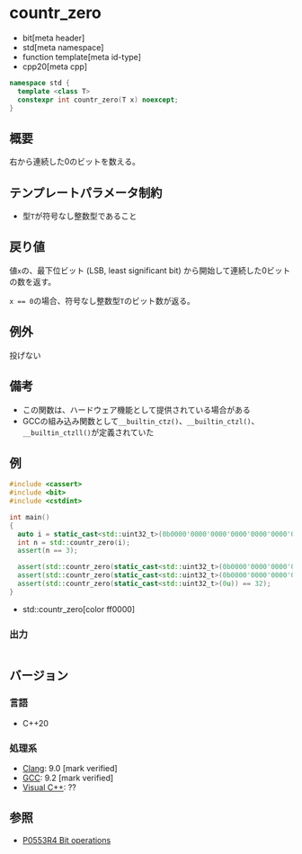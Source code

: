 # countr_zero
* bit[meta header]
* std[meta namespace]
* function template[meta id-type]
* cpp20[meta cpp]

```cpp
namespace std {
  template <class T>
  constexpr int countr_zero(T x) noexcept;
}
```

## 概要
右から連続した0のビットを数える。


## テンプレートパラメータ制約
- 型`T`が符号なし整数型であること


## 戻り値
値`x`の、最下位ビット (LSB, least significant bit) から開始して連続した0ビットの数を返す。

`x == 0`の場合、符号なし整数型`T`のビット数が返る。


## 例外
投げない


## 備考
- この関数は、ハードウェア機能として提供されている場合がある
- GCCの組み込み関数として`__builtin_ctz()`、`__builtin_ctzl()`、`__builtin_ctzll()`が定義されていた


## 例
```cpp example
#include <cassert>
#include <bit>
#include <cstdint>

int main()
{
  auto i = static_cast<std::uint32_t>(0b0000'0000'0000'0000'0000'0000'0000'1000u);
  int n = std::countr_zero(i);
  assert(n == 3);

  assert(std::countr_zero(static_cast<std::uint32_t>(0b0000'0000'0000'0000'0000'0000'0000'0001u)) == 0);
  assert(std::countr_zero(static_cast<std::uint32_t>(0b0000'0000'0000'0000'0000'0000'0000'0010u)) == 1);
  assert(std::countr_zero(static_cast<std::uint32_t>(0u)) == 32);
}
```
* std::countr_zero[color ff0000]

### 出力
```
```


## バージョン
### 言語
- C++20

### 処理系
- [Clang](/implementation.md#clang): 9.0 [mark verified]
- [GCC](/implementation.md#gcc): 9.2 [mark verified]
- [Visual C++](/implementation.md#visual_cpp): ??


## 参照
- [P0553R4 Bit operations](http://www.open-std.org/jtc1/sc22/wg21/docs/papers/2019/p0553r4.html)
